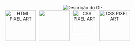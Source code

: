 <div align="center">
  <img src="https://i.giphy.com/QpVUMRUJGokfqXyfa1.webp" alt="Descrição do GIF">
</div>

<div align="center" style="display: flex; gap: 10px;">
  <img src="[https://postimg.cc/F7w2zsP0](https://i.postimg.cc/MpGxsnV3/2157201-1-removebg-preview.png)" alt="HTML PIXEL ART" width="100">
  
  <img src="https://i.postimg.cc/Lscp6v7G/2157202-1-removebg-preview.png" width="100">

  <img src="https://i.postimg.cc/wjxxSf8V/bg-f8f8f8-flat-750x-075-f-pad-750x1000-f8f8f8-u2-removebg-preview.png" alt="CSS PIXEL ART" width="75">

  <img src="https://images-wixmp-ed30a86b8c4ca887773594c2.wixmp.com/f/56ddcf59-3cb4-4f3d-851e-91ec86e67871/df9xsqo-2fe2dc5c-9862-4a28-84bc-57adb7e2681e.png?token=eyJ0eXAiOiJKV1QiLCJhbGciOiJIUzI1NiJ9.eyJzdWIiOiJ1cm46YXBwOjdlMGQxODg5ODIyNjQzNzNhNWYwZDQxNWVhMGQyNmUwIiwiaXNzIjoidXJuOmFwcDo3ZTBkMTg4OTgyMjY0MzczYTVmMGQ0MTVlYTBkMjZlMCIsIm9iaiI6W1t7InBhdGgiOiJcL2ZcLzU2ZGRjZjU5LTNjYjQtNGYzZC04NTFlLTkxZWM4NmU2Nzg3MVwvZGY5eHNxby0yZmUyZGM1Yy05ODYyLTRhMjgtODRiYy01N2FkYjdlMjY4MWUucG5nIn1dXSwiYXVkIjpbInVybjpzZXJ2aWNlOmZpbGUuZG93bmxvYWQiXX0.-pQrOOekatcOn1eawfz0H-Y7ksMj64ibZQdit3NGzQQ" alt="CSS PIXEL ART" width="100">
</div>
